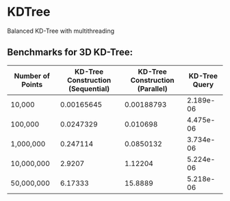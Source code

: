 # KDTree

Balanced KD-Tree with multithreading

## Benchmarks for 3D KD-Tree:

| Number of Points | KD-Tree Construction (Sequential) | KD-Tree Construction (Parallel) | KD-Tree Query |
|------------------|-----------------------------------|---------------------------------|---------------|
| 10,000           | 0.00165645                        | 0.00188793                      | 2.189e-06     |
| 100,000          | 0.0247329                         | 0.010698                        | 4.475e-06     |
| 1,000,000        | 0.247114                          | 0.0850132                       | 3.734e-06     |
| 10,000,000       | 2.9207                            | 1.12204                         | 5.224e-06     |
| 50,000,000       | 6.17333                           | 15.8889                         | 5.218e-06     |